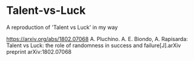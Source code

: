 # Talent-vs-Luck
A reproduction of 'Talent vs Luck' in my way

https://arxiv.org/abs/1802.07068
A. Pluchino. A. E. Biondo, A. Rapisarda: Talent vs Luck: the role of randomness in success and failure[J].arXiv preprint arXiv:1802.07068

